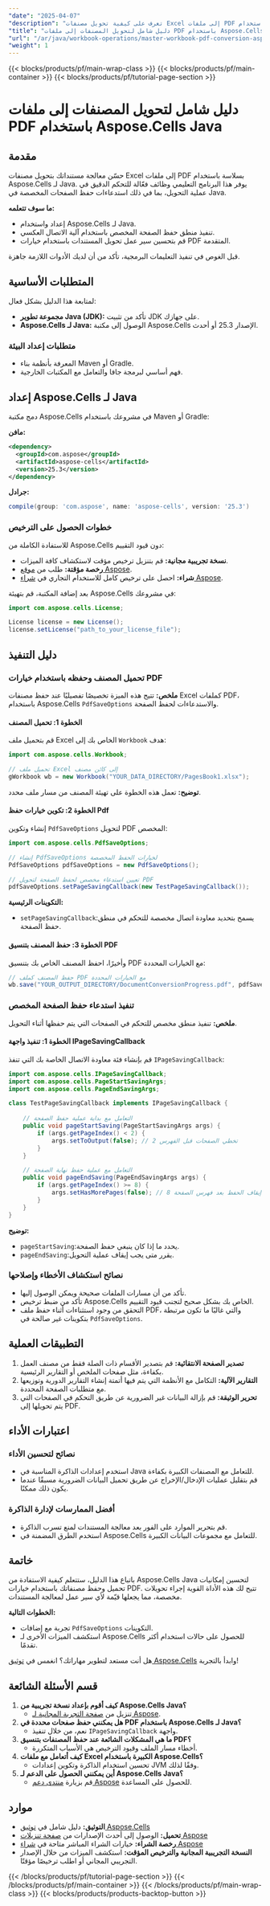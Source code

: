```yaml
---
"date": "2025-04-07"
"description": "تعرف على كيفية تحويل مصنفات Excel إلى ملفات PDF محسّنة باستخدام Aspose.Cells for Java مع أدلة التنفيذ التفصيلية والخيارات المتقدمة."
"title": "دليل شامل لتحويل المصنفات إلى ملفات PDF باستخدام Aspose.Cells Java"
"url": "/ar/java/workbook-operations/master-workbook-pdf-conversion-aspose-cells-java/"
"weight": 1
---
```


{{< blocks/products/pf/main-wrap-class >}}
{{< blocks/products/pf/main-container >}}
{{< blocks/products/pf/tutorial-page-section >}}


# دليل شامل لتحويل المصنفات إلى ملفات PDF باستخدام Aspose.Cells Java

## مقدمة

حسّن معالجة مستنداتك بتحويل مصنفات Excel إلى ملفات PDF بسلاسة باستخدام Aspose.Cells لـ Java. يوفر هذا البرنامج التعليمي وظائف فعّالة للتحكم الدقيق في عملية التحويل، بما في ذلك استدعاءات حفظ الصفحات المخصصة في Java.

**ما سوف تتعلمه:**
- إعداد واستخدام Aspose.Cells لـ Java.
- تنفيذ منطق حفظ الصفحة المخصص باستخدام آلية الاتصال العكسي.
- قم بتحسين سير عمل تحويل المستندات باستخدام خيارات PDF المتقدمة.

قبل الغوص في تنفيذ التعليمات البرمجية، تأكد من أن لديك الأدوات اللازمة جاهزة.

## المتطلبات الأساسية

لمتابعة هذا الدليل بشكل فعال:
- **مجموعة تطوير Java (JDK):** تأكد من تثبيت JDK على جهازك.
- **Aspose.Cells لـ Java:** الوصول إلى مكتبة Aspose.Cells الإصدار 25.3 أو أحدث.

### متطلبات إعداد البيئة
- المعرفة بأنظمة بناء Maven أو Gradle.
- فهم أساسي لبرمجة جافا والتعامل مع المكتبات الخارجية.

## إعداد Aspose.Cells لـ Java

دمج مكتبة Aspose.Cells في مشروعك باستخدام Maven أو Gradle:

**مافن:**
```xml
<dependency>
  <groupId>com.aspose</groupId>
  <artifactId>aspose-cells</artifactId>
  <version>25.3</version>
</dependency>
```

**جرادل:**
```gradle
compile(group: 'com.aspose', name: 'aspose-cells', version: '25.3')
```

### خطوات الحصول على الترخيص

للاستفادة الكاملة من Aspose.Cells دون قيود التقييم:
- **نسخة تجريبية مجانية:** قم بتنزيل ترخيص مؤقت لاستكشاف كافة الميزات.
- **رخصة مؤقتة:** طلب من [موقع Aspose](https://purchase.aspose.com/temporary-license/).
- **شراء:** احصل على ترخيص كامل للاستخدام التجاري في [شراء Aspose](https://purchase.aspose.com/buy).

بعد إضافة المكتبة، قم بتهيئة Aspose.Cells في مشروعك:
```java
import com.aspose.cells.License;

License license = new License();
license.setLicense("path_to_your_license_file");
```

## دليل التنفيذ

### تحميل المصنف وحفظه باستخدام خيارات PDF

**ملخص:**
تتيح هذه الميزة تخصيصًا تفصيليًا عند حفظ مصنفات Excel كملفات PDF، باستخدام Aspose.Cells `PdfSaveOptions` والاستدعاءات لحفظ الصفحة.

#### الخطوة 1: تحميل المصنف

قم بتحميل ملف Excel الخاص بك إلى `Workbook` هدف:
```java
import com.aspose.cells.Workbook;

// تحميل ملف Excel إلى كائن مصنف
gWorkbook wb = new Workbook("YOUR_DATA_DIRECTORY/PagesBook1.xlsx");
```
**توضيح:** تعمل هذه الخطوة على تهيئة المصنف من مسار ملف محدد.

#### الخطوة 2: تكوين خيارات حفظ Pdf

إنشاء وتكوين `PdfSaveOptions` لتحويل PDF المخصص:
```java
import com.aspose.cells.PdfSaveOptions;

// إنشاء PdfSaveOptions لخيارات الحفظ المخصصة
PdfSaveOptions pdfSaveOptions = new PdfSaveOptions();

// تعيين استدعاء مخصص لحفظ الصفحة لتحويل PDF
pdfSaveOptions.setPageSavingCallback(new TestPageSavingCallback());
```
**التكوينات الرئيسية:**
- `setPageSavingCallback`:يسمح بتحديد معاودة اتصال مخصصة للتحكم في منطق حفظ الصفحة.

#### الخطوة 3: حفظ المصنف بتنسيق PDF

وأخيرًا، احفظ المصنف الخاص بك بتنسيق PDF مع الخيارات المحددة:
```java
// حفظ المصنف كملف PDF مع الخيارات المحددة
wb.save("YOUR_OUTPUT_DIRECTORY/DocumentConversionProgress.pdf", pdfSaveOptions);
```

### تنفيذ استدعاء حفظ الصفحة المخصص

**ملخص:**
تنفيذ منطق مخصص للتحكم في الصفحات التي يتم حفظها أثناء التحويل.

#### الخطوة 1: تنفيذ واجهة IPageSavingCallback

قم بإنشاء فئة معاودة الاتصال الخاصة بك التي تنفذ `IPageSavingCallback`:
```java
import com.aspose.cells.IPageSavingCallback;
import com.aspose.cells.PageStartSavingArgs;
import com.aspose.cells.PageEndSavingArgs;

class TestPageSavingCallback implements IPageSavingCallback {
    
    // التعامل مع بداية عملية حفظ الصفحة
    public void pageStartSaving(PageStartSavingArgs args) {
        if (args.getPageIndex() < 2) {
            args.setToOutput(false); // تخطي الصفحات قبل الفهرس 2
        }
    }

    // التعامل مع عملية حفظ نهاية الصفحة
    public void pageEndSaving(PageEndSavingArgs args) {
        if (args.getPageIndex() >= 8) {
            args.setHasMorePages(false); // إيقاف الحفظ بعد فهرس الصفحة 8
        }
    }
}
```
**توضيح:**
- `pageStartSaving`:يحدد ما إذا كان ينبغي حفظ الصفحة.
- `pageEndSaving`:يقرر متى يجب إيقاف عملية التحويل.

### نصائح استكشاف الأخطاء وإصلاحها

- تأكد من أن مسارات الملفات صحيحة ويمكن الوصول إليها.
- تأكد من ضبط ترخيص Aspose.Cells الخاص بك بشكل صحيح لتجنب قيود التقييم.
- التحقق من وجود استثناءات أثناء حفظ ملف PDF، والتي غالبًا ما تكون مرتبطة بتكوينات غير صالحة في `PdfSaveOptions`.

## التطبيقات العملية

1. **تصدير الصفحة الانتقائية:** قم بتصدير الأقسام ذات الصلة فقط من مصنف العمل بكفاءة، مثل صفحات الملخص أو التقارير الرئيسية.
2. **التقارير الآلية:** التكامل مع الأنظمة التي يتم فيها أتمتة إنشاء التقارير الدورية وتوزيعها مع متطلبات الصفحة المحددة.
3. **تحرير الوثيقة:** قم بإزالة البيانات غير الضرورية عن طريق التحكم في الصفحات التي يتم تحويلها إلى PDF.

## اعتبارات الأداء

### نصائح لتحسين الأداء
- استخدم إعدادات الذاكرة المناسبة في Java للتعامل مع المصنفات الكبيرة بكفاءة.
- قم بتقليل عمليات الإدخال/الإخراج عن طريق تحميل البيانات الضرورية مسبقًا عندما يكون ذلك ممكنًا.

### أفضل الممارسات لإدارة الذاكرة
- قم بتحرير الموارد على الفور بعد معالجة المستندات لمنع تسرب الذاكرة.
- استخدم الطرق المضمنة في Aspose.Cells للتعامل مع مجموعات البيانات الكبيرة.

## خاتمة

باتباع هذا الدليل، ستتعلم كيفية الاستفادة من Aspose.Cells Java لتحسين إمكانيات تحميل وحفظ مصنفاتك باستخدام خيارات PDF. تتيح لك هذه الأداة القوية إجراء تحويلات مخصصة، مما يجعلها قيّمة لأي سير عمل لمعالجة المستندات.

**الخطوات التالية:**
- تجربة مع إضافات `PdfSaveOptions` التكوينات.
- استكشف الميزات الأخرى لـ Aspose.Cells للحصول على حالات استخدام أكثر تقدمًا.

هل أنت مستعد لتطوير مهاراتك؟ انغمس في [توثيق Aspose.Cells](https://reference.aspose.com/cells/java/) وابدأ بالتجربة!

## قسم الأسئلة الشائعة

1. **كيف أقوم بإعداد نسخة تجريبية من Aspose.Cells Java؟**
   - تنزيل من [صفحة التجربة المجانية لـ Aspose](https://releases.aspose.com/cells/java/).
2. **هل يمكنني حفظ صفحات محددة في PDF باستخدام Aspose.Cells لـ Java؟**
   - نعم، من خلال تنفيذ `IPageSavingCallback` واجهة.
3. **ما هي المشكلات الشائعة عند حفظ المصنفات بتنسيق PDF؟**
   - أخطاء مسار الملف وقيود الترخيص هي الأسباب المتكررة.
4. **كيف أتعامل مع ملفات Excel الكبيرة باستخدام Aspose.Cells؟**
   - تحسين استخدام الذاكرة وتكوين إعدادات JVM وفقًا لذلك.
5. **أين يمكنني الحصول على الدعم لـ Aspose.Cells Java؟**
   - قم بزيارة [منتدى دعم Aspose](https://forum.aspose.com/c/cells/9) للحصول على المساعدة.

## موارد
- **التوثيق:** دليل شامل في [توثيق Aspose.Cells](https://reference.aspose.com/cells/java)
- **تحميل:** الوصول إلى أحدث الإصدارات من [صفحة تنزيلات Aspose](https://releases.aspose.com/cells/java)
- **رخصة الشراء:** خيارات الشراء المباشر متاحة في [شراء Aspose](https://purchase.aspose.com/buy)
- **النسخة التجريبية المجانية والترخيص المؤقت:** استكشف الميزات من خلال الإصدار التجريبي المجاني أو اطلب ترخيصًا مؤقتًا.

{{< /blocks/products/pf/tutorial-page-section >}}
{{< /blocks/products/pf/main-container >}}
{{< /blocks/products/pf/main-wrap-class >}}
{{< blocks/products/products-backtop-button >}}